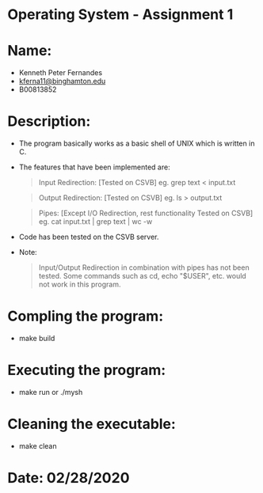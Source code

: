 # Operating System - Assignment 1

# Name:
- Kenneth Peter Fernandes
- <kferna11@binghamton.edu>
- B00813852

# Description:
- The program basically works as a basic shell of UNIX which is written in C.

- The features that have been implemented are:
    > Input Redirection: [Tested on CSVB]
    eg. grep text < input.txt

    > Output Redirection: [Tested on CSVB]
    eg. ls > output.txt

    > Pipes: [Except I/O Redirection, rest functionality Tested on CSVB]
    eg. cat input.txt | grep text | wc -w

- Code has been tested on the CSVB server.

- Note: 
    > Input/Output Redirection in combination with pipes has not been tested. 
    > Some commands such as cd, echo "$USER", etc. would not work in this program.

# Compling the program:
- make build

# Executing the program:
- make run or ./mysh

# Cleaning the executable:
- make clean

# Date: 02/28/2020
